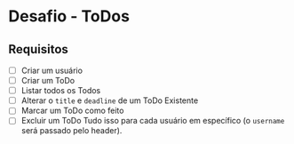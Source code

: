 # Desafio - ToDos

## Requisitos

- [ ] Criar um usuário
- [ ] Criar um ToDo
- [ ] Listar todos os Todos
- [ ] Alterar o `title` e `deadline` de um ToDo Existente
- [ ] Marcar um ToDo como feito
- [ ] Excluir um ToDo
      Tudo isso para cada usuário em específico (o `username` será passado pelo header).
